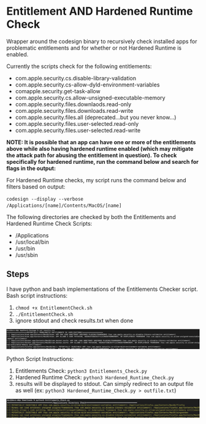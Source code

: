 # Entitlement AND Hardened Runtime Check
Wrapper around the codesign binary to recursively check installed apps for problematic entitlements and for whether or not Hardened Runtime is enabled. 

Currently the scripts check for the following entitlements:

- com.apple.security.cs.disable-library-validation
- com.apple.security.cs-allow-dyld-environment-variables
- comapple.security.get-task-allow
- com.apple.security.cs.allow-unsigned-executable-memory
- com.apple.security.files.downlaods.read-only
- com.apple.security.files.downloads.read-write 
- com.apple.security.files.all (deprecated...but you never know...)
- com.apple.security.files.user-selected.read-only 
- com.apple.security.files.user-selected.read-write 

**NOTE: It is possible that an app can have one or more of the entitlements above while also having hardened runtime enabled (which may mitigate the attack path for abusing the entitlement in question). To check specifically for hardened runtime, run the command below and search for flags in the output:**



For Hardened Runtime checks, my script runs the command below and filters based on output:

`codesign --display --verbose /Applications/[name]/Contents/MacOS/[name]`


The following directories are checked by both the Entitlements and Hardened Runtime Check Scripts:
- /Applications
- /usr/local/bin 
- /usr/bin 
- /usr/sbin

## Steps
I have python and bash implementations of the Entitlements Checker script. Bash script instructions:
1. `chmod +x EntitlementCheck.sh`
2. `./EntitlementCheck.sh `
3. ignore stdout and check results.txt when done

![Image](pic1.png)

Python Script Instructions:
1. Entitlements Check: `python3 Entitlements_Check.py `
2. Hardened Runtime Check: `python3 Hardened_Runtime_Check.py `
3. results will be displayed to stdout. Can simply redirect to an output file as well (ex: `python3 Hardened_Runtime_Check.py > outfile.txt`)

![Image](pic2.png)
